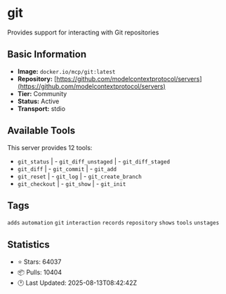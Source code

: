 # git

Provides support for interacting with Git repositories

## Basic Information

- **Image:** `docker.io/mcp/git:latest`
- **Repository:** [https://github.com/modelcontextprotocol/servers](https://github.com/modelcontextprotocol/servers)
- **Tier:** Community
- **Status:** Active
- **Transport:** stdio

## Available Tools

This server provides 12 tools:

- `git_status` | - `git_diff_unstaged` | - `git_diff_staged`
- `git_diff` | - `git_commit` | - `git_add`
- `git_reset` | - `git_log` | - `git_create_branch`
- `git_checkout` | - `git_show` | - `git_init`

## Tags

`adds` `automation` `git` `interaction` `records` `repository` `shows` `tools` `unstages` 

## Statistics

- ⭐ Stars: 64037
- 📦 Pulls: 10404
- 🕐 Last Updated: 2025-08-13T08:42:42Z
